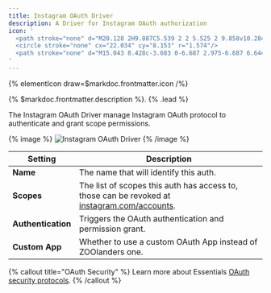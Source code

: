 ```yaml
---
title: Instagram OAuth Driver
description: A Driver for Instagram OAuth authorization
icon: '
  <path stroke="none" d="M20.128 2H9.887C5.539 2 2 5.525 2 9.858v10.284C2 24.475 5.539 28 9.887 28h10.226C24.475 28 28 24.475 28 20.142V9.858C28.014 5.525 24.475 2 20.128 2zm5.705 18.778a5.061 5.061 0 01-5.055 5.055H9.222a5.061 5.061 0 01-5.055-5.055V9.222a5.061 5.061 0 015.055-5.055h11.556a5.061 5.061 0 015.055 5.055v11.556z"/>
  <circle stroke="none" cx="22.034" cy="8.153" r="1.574"/>
  <path stroke="none" d="M15.043 8.428c-3.683 0-6.687 2.975-6.687 6.644 0 3.684 2.99 6.659 6.687 6.659 3.698 0 6.688-2.977 6.688-6.659-.014-3.669-3.004-6.644-6.688-6.644zm.073 10.905a4.325 4.325 0 01-4.334-4.319 4.324 4.324 0 014.334-4.318 4.324 4.324 0 014.333 4.318 4.324 4.324 0 01-4.333 4.319z"/>
'
---
```


{% elementIcon draw=$markdoc.frontmatter.icon /%}

{% $markdoc.frontmatter.description %}. {% .lead %}

The Instagram OAuth Driver manage Instagram OAuth protocol to authenticate and grant scope permissions.

{% image %}
![Instagram OAuth Driver](/assets/ytp/auths/driver-instagram-oauth.webp)
{% /image %}

| Setting | Description |
| ------- | ----------- |
| **Name** | The name that will identify this auth. |
| **Scopes** | The list of scopes this auth has access to, those can be revoked at [instagram.com/accounts](https://www.instagram.com/accounts/manage_access). |
| **Authentication** | Triggers the OAuth authentication and permission grant. |
| **Custom App** | Whether to use a custom OAuth App instead of ZOOlanders one. |

{% callout title="OAuth Security" %}
Learn more about Essentials [OAuth security protocols](/essentials-for-yootheme-pro/oauth-keys-secrets#security).
{% /callout %}
